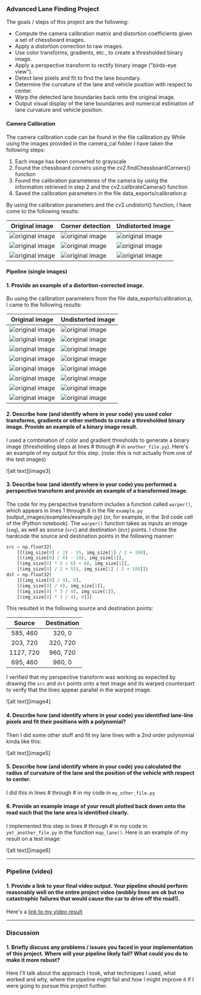 
### Advanced Lane Finding Project

The goals / steps of this project are the following:

* Compute the camera calibration matrix and distortion coefficients given a set of chessboard images.
* Apply a distortion correction to raw images.
* Use color transforms, gradients, etc., to create a thresholded binary image.
* Apply a perspective transform to rectify binary image ("birds-eye view").
* Detect lane pixels and fit to find the lane boundary.
* Determine the curvature of the lane and vehicle position with respect to center.
* Warp the detected lane boundaries back onto the original image.
* Output visual display of the lane boundaries and numerical estimation of lane curvature and vehicle position.



#### Camera Calibration

The camera calibration code can be found in the file calibration.py
While using the images provided in the camera_cal folder I have taken the following steps:
1. Each image has been converted to grayscale 
2. Found the chessboard corners using the cv2.findChessboardCorners() function
3. Found the calibration parameteres of the camera by using the information retrieved in step 2 and the cv2.calibrateCamera() function
4. Saved the calibration parameters in the file data_exports/calibration.p

By using the calibration parameters and the cv2.undistort() function, I have come to the following results:

Original image | Corner detection | Undistorted image  
------------ | ------------- | ------------- 
![original image](https://raw.githubusercontent.com/sorix6/CarND-Advanced-Lane-Lines/master/camera_cal/calibration2.jpg) | ![original image](https://raw.githubusercontent.com/sorix6/CarND-Advanced-Lane-Lines/master/outputs/corners_calibration2.jpg) | ![original image](https://raw.githubusercontent.com/sorix6/CarND-Advanced-Lane-Lines/master/outputs/undist_calibration2.jpg)
![original image](https://raw.githubusercontent.com/sorix6/CarND-Advanced-Lane-Lines/master/camera_cal/calibration9.jpg) | ![original image](https://raw.githubusercontent.com/sorix6/CarND-Advanced-Lane-Lines/master/outputs/corners_calibration9.jpg) | ![original image](https://raw.githubusercontent.com/sorix6/CarND-Advanced-Lane-Lines/master/outputs/undist_calibration9.jpg)
![original image](https://raw.githubusercontent.com/sorix6/CarND-Advanced-Lane-Lines/master/camera_cal/calibration13.jpg) | ![original image](https://raw.githubusercontent.com/sorix6/CarND-Advanced-Lane-Lines/master/outputs/corners_calibration13.jpg) | ![original image](https://raw.githubusercontent.com/sorix6/CarND-Advanced-Lane-Lines/master/outputs/undist_calibration13.jpg)


#### Pipeline (single images)

#### 1. Provide an example of a distortion-corrected image.

Bu using the calibration parameters from the file data_exports/calibration.p, I came to the following results:

Original image | Undistorted image  
------------ | -------------
![original image](https://raw.githubusercontent.com/sorix6/CarND-Advanced-Lane-Lines/master/test_images/straight_lines1.jpg) | ![original image](https://raw.githubusercontent.com/sorix6/CarND-Advanced-Lane-Lines/master/outputs/undist_straight_lines1.jpg)
![original image](https://raw.githubusercontent.com/sorix6/CarND-Advanced-Lane-Lines/master/test_images/straight_lines2.jpg) | ![original image](https://raw.githubusercontent.com/sorix6/CarND-Advanced-Lane-Lines/master/outputs/undist_straight_lines2.jpg)
![original image](https://raw.githubusercontent.com/sorix6/CarND-Advanced-Lane-Lines/master/test_images/test1.jpg) | ![original image](https://raw.githubusercontent.com/sorix6/CarND-Advanced-Lane-Lines/master/outputs/undist_test1.jpg)
![original image](https://raw.githubusercontent.com/sorix6/CarND-Advanced-Lane-Lines/master/test_images/test2.jpg) | ![original image](https://raw.githubusercontent.com/sorix6/CarND-Advanced-Lane-Lines/master/outputs/undist_test2.jpg)
![original image](https://raw.githubusercontent.com/sorix6/CarND-Advanced-Lane-Lines/master/test_images/test3.jpg) | ![original image](https://raw.githubusercontent.com/sorix6/CarND-Advanced-Lane-Lines/master/outputs/undist_test3.jpg)
![original image](https://raw.githubusercontent.com/sorix6/CarND-Advanced-Lane-Lines/master/test_images/test4.jpg) | ![original image](https://raw.githubusercontent.com/sorix6/CarND-Advanced-Lane-Lines/master/outputs/undist_test4.jpg)
![original image](https://raw.githubusercontent.com/sorix6/CarND-Advanced-Lane-Lines/master/test_images/test5.jpg) | ![original image](https://raw.githubusercontent.com/sorix6/CarND-Advanced-Lane-Lines/master/outputs/undist_test5.jpg)
![original image](https://raw.githubusercontent.com/sorix6/CarND-Advanced-Lane-Lines/master/test_images/test6.jpg) | ![original image](https://raw.githubusercontent.com/sorix6/CarND-Advanced-Lane-Lines/master/outputs/undist_test6.jpg)



#### 2. Describe how (and identify where in your code) you used color transforms, gradients or other methods to create a thresholded binary image.  Provide an example of a binary image result.

I used a combination of color and gradient thresholds to generate a binary image (thresholding steps at lines # through # in `another_file.py`).  Here's an example of my output for this step.  (note: this is not actually from one of the test images)

![alt text][image3]

#### 3. Describe how (and identify where in your code) you performed a perspective transform and provide an example of a transformed image.

The code for my perspective transform includes a function called `warper()`, which appears in lines 1 through 8 in the file `example.py` (output_images/examples/example.py) (or, for example, in the 3rd code cell of the IPython notebook).  The `warper()` function takes as inputs an image (`img`), as well as source (`src`) and destination (`dst`) points.  I chose the hardcode the source and destination points in the following manner:

```python
src = np.float32(
    [[(img_size[0] / 2) - 55, img_size[1] / 2 + 100],
    [((img_size[0] / 6) - 10), img_size[1]],
    [(img_size[0] * 5 / 6) + 60, img_size[1]],
    [(img_size[0] / 2 + 55), img_size[1] / 2 + 100]])
dst = np.float32(
    [[(img_size[0] / 4), 0],
    [(img_size[0] / 4), img_size[1]],
    [(img_size[0] * 3 / 4), img_size[1]],
    [(img_size[0] * 3 / 4), 0]])
```

This resulted in the following source and destination points:

| Source        | Destination   | 
|:-------------:|:-------------:| 
| 585, 460      | 320, 0        | 
| 203, 720      | 320, 720      |
| 1127, 720     | 960, 720      |
| 695, 460      | 960, 0        |

I verified that my perspective transform was working as expected by drawing the `src` and `dst` points onto a test image and its warped counterpart to verify that the lines appear parallel in the warped image.

![alt text][image4]

#### 4. Describe how (and identify where in your code) you identified lane-line pixels and fit their positions with a polynomial?

Then I did some other stuff and fit my lane lines with a 2nd order polynomial kinda like this:

![alt text][image5]

#### 5. Describe how (and identify where in your code) you calculated the radius of curvature of the lane and the position of the vehicle with respect to center.

I did this in lines # through # in my code in `my_other_file.py`

#### 6. Provide an example image of your result plotted back down onto the road such that the lane area is identified clearly.

I implemented this step in lines # through # in my code in `yet_another_file.py` in the function `map_lane()`.  Here is an example of my result on a test image:

![alt text][image6]

---

### Pipeline (video)

#### 1. Provide a link to your final video output.  Your pipeline should perform reasonably well on the entire project video (wobbly lines are ok but no catastrophic failures that would cause the car to drive off the road!).

Here's a [link to my video result](./project_video.mp4)

---

### Discussion

#### 1. Briefly discuss any problems / issues you faced in your implementation of this project.  Where will your pipeline likely fail?  What could you do to make it more robust?

Here I'll talk about the approach I took, what techniques I used, what worked and why, where the pipeline might fail and how I might improve it if I were going to pursue this project further.  
